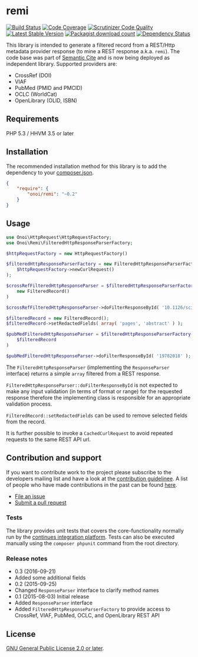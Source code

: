 # remi

[![Build Status](https://secure.travis-ci.org/onoi/remi.svg?branch=master)](http://travis-ci.org/onoi/remi)
[![Code Coverage](https://scrutinizer-ci.com/g/onoi/remi/badges/coverage.png?b=master)](https://scrutinizer-ci.com/g/onoi/remi/?branch=master)
[![Scrutinizer Code Quality](https://scrutinizer-ci.com/g/onoi/remi/badges/quality-score.png?b=master)](https://scrutinizer-ci.com/g/onoi/remi/?branch=master)
[![Latest Stable Version](https://poser.pugx.org/onoi/remi/version.png)](https://packagist.org/packages/onoi/remi)
[![Packagist download count](https://poser.pugx.org/onoi/remi/d/total.png)](https://packagist.org/packages/onoi/remi)
[![Dependency Status](https://www.versioneye.com/php/onoi:remi/badge.png)](https://www.versioneye.com/php/onoi:remi)

This library is intended to generate a filtered record from a REST/Http metadata provider response
(to mine a REST response a.k.a. `remi`). The code base was part of [Semantic Cite][scite] and
is now being deployed as independent library. Supported providers are:

- CrossRef (DOI)
- VIAF
- PubMed (PMID and PMCID)
- OCLC (WorldCat)
- OpenLibrary (OLID, ISBN)

## Requirements

PHP 5.3 / HHVM 3.5 or later

## Installation

The recommended installation method for this library is to add the dependency to your [composer.json][composer].

```json
{
	"require": {
		"onoi/remi": "~0.2"
	}
}
```

## Usage

```php
use Onoi\HttpRequest\HttpRequestFactory;
use Onoi\Remi\FilteredHttpResponseParserFactory;

$httpRequestFactory = new HttpRequestFactory()

$filteredHttpResponseParserFactory = new FilteredHttpResponseParserFactory(
	$httpRequestFactory->newCurlRequest()
);

$crossRefFilteredHttpResponseParser = $filteredHttpResponseParserFactory->newCrossRefFilteredHttpResponseParser(
	new FilteredRecord()
)

$crossRefFilteredHttpResponseParser->doFilterResponseById( '10.1126/science.1152662' );

$filteredRecord = new FilteredRecord();
$filteredRecord->setRedactedFields( array( 'pages', 'abstract' ) );

$pubMedFilteredHttpResponseParser = $filteredHttpResponseParserFactory->newNcbiPubMedFilteredHttpResponseParser(
	$filteredRecord
)

$pubMedFilteredHttpResponseParser->doFilterResponseById( '19782018' );
```
The `FilteredHttpResponseParser` (implementing the `ResponseParser` interface) returns a
simple `array` filtered from a REST response.

`FilteredHttpResponseParser::doFilterResponseById` is not expected to make any input validation (in terms of
format or range) for the requested response therefore the implementing class is responsible for an appropriate
validation process.

`FilteredRecord::setRedactedFields` can be used to remove selected fields from the record.

It is further possible to invoke a `CachedCurlRequest` to avoid repeated requests to the same REST API url.

## Contribution and support

If you want to contribute work to the project please subscribe to the
developers mailing list and have a look at the [contribution guidelinee](/CONTRIBUTING.md). A list of people who have made contributions in the past can be found [here][contributors].

* [File an issue](https://github.com/onoi/remi/issues)
* [Submit a pull request](https://github.com/onoi/remi/pulls)

### Tests

The library provides unit tests that covers the core-functionality normally run by the [continues integration platform][travis]. Tests can also be executed manually using the `composer phpunit` command from the root directory.

### Release notes

- 0.3 (2016-09-21)
 - Added some additional fields
- 0.2 (2015-09-25)
 - Changed `ResponseParser` interface to clarify method names
- 0.1 (2015-08-03) Initial release
 - Added `ResponseParser` interface
 - Added `FilteredHttpResponseParserFactory` to provide access to CrossRef, VIAF, PubMed, OCLC, and OpenLibrary REST API

## License

[GNU General Public License 2.0 or later][license].

[composer]: https://getcomposer.org/
[contributors]: https://github.com/onoi/remi/graphs/contributors
[license]: https://www.gnu.org/copyleft/gpl.html
[travis]: https://travis-ci.org/onoi/remi
[scite]: https://github.com/SemanticMediaWiki/SemanticCite/
